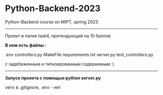 # Python-Backend-2023
Python-Backend course on MIPT, spring 2023

-----
Проект в папке task4, претендующий на 10 баллов

**В нем есть файлы :**

.env    controllers.py    MakeFile    requirements.txt    server.py   test_controllers.py

с задебаженным и типизированным содержимым :)

-----
**Запуск проекта с помощью python server.py**

venv в .gitignore,  .env - нет

